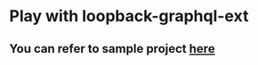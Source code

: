 # Play with loopback-graphql-ext 

## You can refer to sample project [here](https://github.com/atul-github/loopback-graphql-ext-example)
